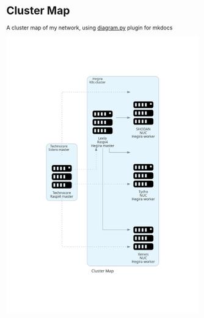 # Cluster Map

A cluster map of my network, using [diagram.py](https://diagrams.mingrammer.com) plugin for mkdocs

[![Network Map](../images/cluster_map.png)](../images/cluster_map.png)
